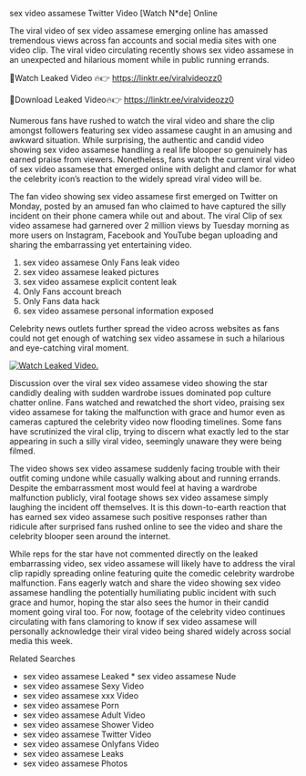 ﻿sex video assamese Twitter Video [Watch N*de] Online

The viral video of ﻿sex video assamese emerging online has amassed tremendous views across fan accounts and social media sites with one video clip. The viral video circulating recently shows ﻿sex video assamese in an unexpected and hilarious moment while in public running errands. 

🔴Watch Leaked Video 🔥👉  https://linktr.ee/viralvideozz0 

🔴Download Leaked Video🔥👉  https://linktr.ee/viralvideozz0 

Numerous fans have rushed to watch the viral video and share the clip amongst followers featuring ﻿sex video assamese caught in an amusing and awkward situation. While surprising, the authentic and candid video showing ﻿sex video assamese handling a real life blooper so genuinely has earned praise from viewers. Nonetheless, fans watch the current viral video of ﻿sex video assamese that emerged online with delight and clamor for what the celebrity icon’s reaction to the widely spread viral video will be.

The fan video showing ﻿sex video assamese first emerged on Twitter on Monday, posted by an amused fan who claimed to have captured the silly incident on their phone camera while out and about. The viral Clip of ﻿sex video assamese had garnered over 2 million views by Tuesday morning as more users on Instagram, Facebook and YouTube began uploading and sharing the embarrassing yet entertaining video. 

1. ﻿sex video assamese Only Fans leak video
2. ﻿sex video assamese leaked pictures
3. ﻿sex video assamese explicit content leak
4. Only Fans account breach
5. Only Fans data hack
6. ﻿sex video assamese personal information exposed

Celebrity news outlets further spread the video across websites as fans could not get enough of watching ﻿sex video assamese in such a hilarious and eye-catching viral moment. 

[![Watch Leaked Video.](https://miro.medium.com/v2/resize:fit:828/format:webp/1*cilzJN44JGOrTw9NJCrNHA.gif "Watch Leaked Video")](https://linktr.ee/viralvideozz0)

Discussion over the viral ﻿sex video assamese video showing the star candidly dealing with sudden wardrobe issues dominated pop culture chatter online. Fans watched and rewatched the short video, praising ﻿sex video assamese for taking the malfunction with grace and humor even as cameras captured the celebrity video now flooding timelines. Some fans have scrutinized the viral clip, trying to discern what exactly led to the star appearing in such a silly viral video, seemingly unaware they were being filmed.

The video shows ﻿sex video assamese suddenly facing trouble with their outfit coming undone while casually walking about and running errands. Despite the embarrassment most would feel at having a wardrobe malfunction publicly, viral footage shows ﻿sex video assamese simply laughing the incident off themselves. It is this down-to-earth reaction that has earned ﻿sex video assamese such positive responses rather than ridicule after surprised fans rushed online to see the video and share the celebrity blooper seen around the internet.  

While reps for the star have not commented directly on the leaked embarrassing video, ﻿sex video assamese will likely have to address the viral clip rapidly spreading online featuring quite the comedic celebrity wardrobe malfunction. Fans eagerly watch and share the video showing ﻿sex video assamese handling the potentially humiliating public incident with such grace and humor, hoping the star also sees the humor in their candid moment going viral too. For now, footage of the celebrity video continues circulating with fans clamoring to know if ﻿sex video assamese will personally acknowledge their viral video being shared widely across social media this week.

Related Searches
* ﻿sex video assamese Leaked
﻿* sex video assamese Nude
* ﻿sex video assamese Sexy Video
* ﻿sex video assamese xxx Video
* ﻿sex video assamese Porn
* ﻿sex video assamese Adult Video
* ﻿sex video assamese Shower Video
* ﻿sex video assamese Twitter Video
* ﻿sex video assamese Onlyfans Video
* ﻿sex video assamese Leaks
* ﻿sex video assamese Photos